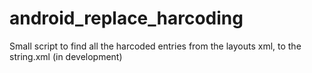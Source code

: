 # android_replace_harcoding
Small script to find all the harcoded entries from the layouts xml, to the string.xml (in development)

